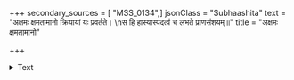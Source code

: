 +++
secondary_sources = [ "MSS_0134",]
jsonClass = "Subhaashita"
text = "अक्षमः क्षमतामानो क्रियायां यः प्रवर्तते।  \nस हि हास्यास्पदत्वं च लभते प्राणसंशयम्॥"
title = "अक्षमः क्षमतामानो"

+++

<details><summary>Text</summary>

अक्षमः क्षमतामानो क्रियायां यः प्रवर्तते।  
स हि हास्यास्पदत्वं च लभते प्राणसंशयम्॥
</details>
